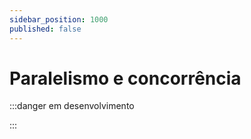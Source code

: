 ```yaml
---
sidebar_position: 1000
published: false
---
```


# Paralelismo e concorrência 

:::danger em desenvolvimento

:::
